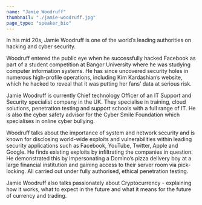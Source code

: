 ```yaml
---
name: "Jamie Woodruff"
thumbnail: "./jamie-woodruff.jpg"
page_type: "speaker_bio"
---
```

In his mid 20s, Jamie Woodruff is one of the world’s leading authorities on hacking and cyber security.

Woodruff entered the public eye when he successfully hacked Facebook as part of a student competition at Bangor University where he was studying computer information systems. He has since uncovered security holes in numerous high-profile operations, including Kim Kardashian’s website, which he hacked to reveal that it was putting her fans’ data at serious risk.

Jamie Woodruff is currently Chief technology Officer of an IT Support and Security specialist company in the UK. They specialise in training, cloud solutions, penetration testing and support schools with a full range of IT. He is also the cyber safety advisor for the Cyber Smile Foundation which specialises in online cyber bullying.

Woodruff talks about the importance of system and network security and is known for disclosing world-wide exploits and vulnerabilities within leading security applications such as Facebook, YouTube, Twitter, Apple and Google. He finds existing exploits by infiltrating the companies in question. He demonstrated this by impersonating a Domino’s pizza delivery boy at a large financial institution and gaining access to their server room via pick-locking. All carried out under fully authorised, ethical penetration testing.

Jamie Woodruff also talks passionately about Cryptocurrency - explaining how it works, what to expect in the future and what it means for the future of currency and trading.